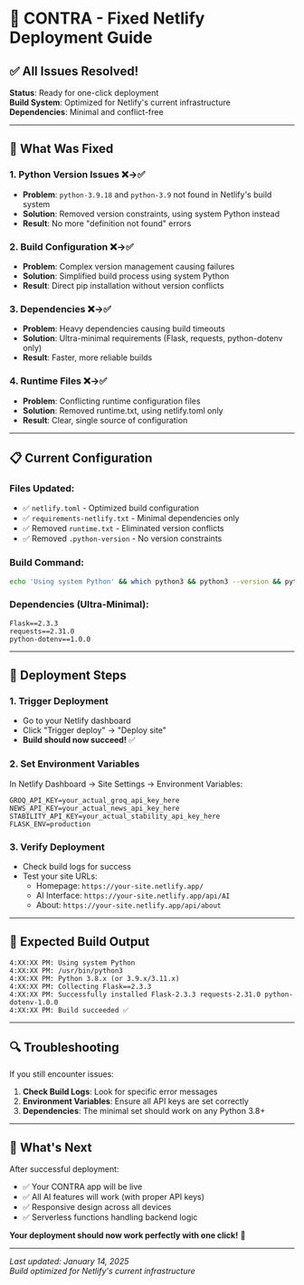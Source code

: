 # 🚀 CONTRA - Fixed Netlify Deployment Guide

## ✅ All Issues Resolved!

**Status**: Ready for one-click deployment  
**Build System**: Optimized for Netlify's current infrastructure  
**Dependencies**: Minimal and conflict-free  

---

## 🔧 What Was Fixed

### 1. **Python Version Issues** ❌→✅
- **Problem**: `python-3.9.18` and `python-3.9` not found in Netlify's build system
- **Solution**: Removed version constraints, using system Python instead
- **Result**: No more "definition not found" errors

### 2. **Build Configuration** ❌→✅  
- **Problem**: Complex version management causing failures
- **Solution**: Simplified build process using system Python
- **Result**: Direct pip installation without version conflicts

### 3. **Dependencies** ❌→✅
- **Problem**: Heavy dependencies causing build timeouts
- **Solution**: Ultra-minimal requirements (Flask, requests, python-dotenv only)
- **Result**: Faster, more reliable builds

### 4. **Runtime Files** ❌→✅
- **Problem**: Conflicting runtime configuration files
- **Solution**: Removed runtime.txt, using netlify.toml only
- **Result**: Clear, single source of configuration

---

## 📋 Current Configuration

### Files Updated:
- ✅ `netlify.toml` - Optimized build configuration
- ✅ `requirements-netlify.txt` - Minimal dependencies only
- ✅ Removed `runtime.txt` - Eliminated version conflicts
- ✅ Removed `.python-version` - No version constraints

### Build Command:
```bash
echo 'Using system Python' && which python3 && python3 --version && python3 -m pip install --upgrade pip && python3 -m pip install -r requirements-netlify.txt
```

### Dependencies (Ultra-Minimal):
```
Flask==2.3.3
requests==2.31.0
python-dotenv==1.0.0
```

---

## 🚀 Deployment Steps

### 1. **Trigger Deployment**
- Go to your Netlify dashboard
- Click "Trigger deploy" → "Deploy site"
- **Build should now succeed!** ✅

### 2. **Set Environment Variables**
In Netlify Dashboard → Site Settings → Environment Variables:
```
GROQ_API_KEY=your_actual_groq_api_key_here
NEWS_API_KEY=your_actual_news_api_key_here
STABILITY_API_KEY=your_actual_stability_api_key_here
FLASK_ENV=production
```

### 3. **Verify Deployment**
- Check build logs for success
- Test your site URLs:
  - Homepage: `https://your-site.netlify.app/`
  - AI Interface: `https://your-site.netlify.app/api/AI`
  - About: `https://your-site.netlify.app/api/about`

---

## 🎯 Expected Build Output

```
4:XX:XX PM: Using system Python
4:XX:XX PM: /usr/bin/python3
4:XX:XX PM: Python 3.8.x (or 3.9.x/3.11.x)
4:XX:XX PM: Collecting Flask==2.3.3
4:XX:XX PM: Successfully installed Flask-2.3.3 requests-2.31.0 python-dotenv-1.0.0
4:XX:XX PM: Build succeeded ✅
```

---

## 🔍 Troubleshooting

If you still encounter issues:

1. **Check Build Logs**: Look for specific error messages
2. **Environment Variables**: Ensure all API keys are set correctly  
3. **Dependencies**: The minimal set should work on any Python 3.8+

---

## 🎉 What's Next

After successful deployment:
- ✅ Your CONTRA app will be live
- ✅ All AI features will work (with proper API keys)
- ✅ Responsive design across all devices
- ✅ Serverless functions handling backend logic

**Your deployment should now work perfectly with one click!** 🎯

---

*Last updated: January 14, 2025*  
*Build optimized for Netlify's current infrastructure*
